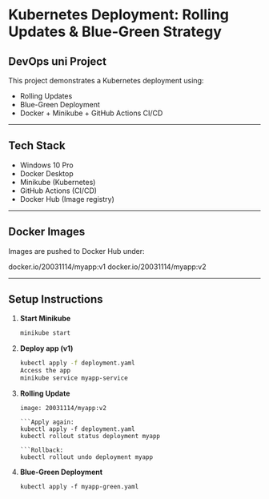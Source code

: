 # Kubernetes Deployment: Rolling Updates & Blue-Green Strategy

## DevOps uni Project

This project demonstrates a Kubernetes deployment using:
- Rolling Updates
- Blue-Green Deployment
- Docker + Minikube + GitHub Actions CI/CD

---

## Tech Stack

- Windows 10 Pro
- Docker Desktop
- Minikube (Kubernetes)
- GitHub Actions (CI/CD)
- Docker Hub (Image registry)

---

## Docker Images

Images are pushed to Docker Hub under:

docker.io/20031114/myapp:v1
docker.io/20031114/myapp:v2


---

## Setup Instructions

1. **Start Minikube**
   ```bash
   minikube start

2. **Deploy app (v1)**

   ```bash
   kubectl apply -f deployment.yaml
   Access the app
   minikube service myapp-service

3. **Rolling Update**
    ```To update to v2
    image: 20031114/myapp:v2

    ```Apply again:
    kubectl apply -f deployment.yaml
    kubectl rollout status deployment myapp

    ```Rollback:
    kubectl rollout undo deployment myapp

4. **Blue-Green Deployment**
 
    ```Deploy myapp-green using:
    kubectl apply -f myapp-green.yaml

